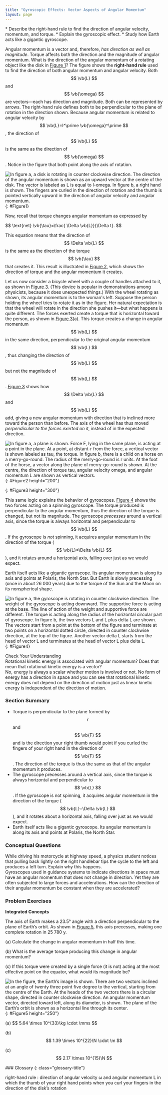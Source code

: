 ```yaml
---
title: "Gyroscopic Effects: Vector Aspects of Angular Momentum"
layout: page
---
```


<div class="abstract" markdown="1">
* Describe the right-hand rule to find the direction of angular velocity, momentum, and torque.
* Explain the gyroscopic effect.
* Study how Earth acts like a gigantic gyroscope.

</div>

Angular momentum is a vector and, therefore, *has direction as well as
magnitude*. Torque affects both the direction and the magnitude of angular
momentum. What is the direction of the angular momentum of a rotating object
like the disk in [Figure 1](#Figure1)? The figure shows the
**right-hand rule** used to find the direction of both angular momentum and
angular velocity. Both $$ \vb{L} $$ and $$ \vb{\omega} $$ are vectors—each has
direction and magnitude. Both can be represented by arrows. The right-hand rule
defines both to be perpendicular to the plane of rotation in the direction
shown. Because angular momentum is related to angular velocity by $$
\vb{L}=I^\prime \vb{\omega}^\prime $$, the direction of $$ \vb{L} $$ is the same
as the direction of $$ \vb{\omega} $$. Notice in the figure that both point
along the axis of rotation.

![In figure a, a disk is rotating in counter clockwise direction. The direction of the angular momentum is shown as an upward vector at the centre of the disk. The vector is labeled as L is equal to I-omega. In figure b, a right hand is shown. The fingers are curled in the direction of rotation and the thumb is pointed vertically upward in the direction of angular velocity and angular momentum.](../resources/Figure_10_07_01a.jpg "Figure (a) shows a disk is rotating counterclockwise when viewed from above. Figure (b) shows the right-hand rule. The direction of angular velocity \( \vb{\omega} \) and angular momentum \( \vb{L} \) are defined to be the direction in which the thumb of your right hand points when you curl your fingers in the direction of the disk&#x2019;s rotation as shown.")
{: #Figure1}

Now, recall that torque changes angular momentum as expressed by

<div class="equation">
 $$ \text{net} \vb{\tau}=\frac{ \Delta \vb{L}}{\Delta t}. $$
</div>

This equation means that the direction of $$ \Delta \vb{L} $$ is the same as the
direction of the torque $$ \vb{\tau} $$ that creates it. This result is
illustrated in [Figure 2](#Figure2), which shows the direction of torque and the
angular momentum it creates.

Let us now consider a bicycle wheel with a couple of handles attached to it, as
shown in [Figure 3](#Figure3). (This device is popular in demonstrations among
physicists, because it does unexpected things.) With the wheel rotating as
shown, its angular momentum is to the woman\'s left. Suppose the person holding
the wheel tries to rotate it as in the figure. Her natural expectation is that
the wheel will rotate in the direction she pushes it—but what happens is quite
different. The forces exerted create a torque that is horizontal toward the
person, as shown in [Figure 3](#Figure3)(a). This torque creates a change in
angular momentum $$ \vb{L} $$ in the same direction, perpendicular to the
original angular momentum $$ \vb{L} $$, thus changing the direction of $$ \vb{L}
$$ but not the magnitude of $$ \vb{L} $$. [Figure 3](#Figure3)
shows how $$ \Delta \vb{L} $$ and $$ \vb{L} $$ add, giving a new angular
momentum with direction that is inclined more toward the person than before. The
axis of the wheel has thus moved *perpendicular to the forces exerted on it*,
instead of in the expected direction.

![In figure a, a plane is shown. Force F, lying in the same plane, is acting at a point in the plane. At a point, at distant-r from the force, a vertical vector is shown labeled as tau, the torque. In figure b, there is a child on a horse on a merry-go-round. The radius of the merry-go-round is r units. At the foot of the horse, a vector along the plane of merry-go-round is shown. At the centre, the direction of torque tau, angular velocity omega, and angular momentum L are shown as vertical vectors.](../resources/Figure_10_07_02a.jpg "In figure (a), the torque is perpendicular to the plane formed by \( r \) and \( F \) and is the direction your right thumb would point to if you curled your fingers in the direction of \( F \) . Figure (b) shows that the direction of the torque is the same as that of the angular momentum it produces.")
{: #Figure2 height="200"}

{: #Figure3 height="300"}

This same logic explains the behavior of gyroscopes. [Figure 4](#Figure4) shows the
two forces acting on a spinning gyroscope. The torque produced is perpendicular
to the angular momentum, thus the direction of the torque is changed, but not
its magnitude. The gyroscope *precesses* around a vertical axis, since the
torque is always horizontal and perpendicular to $$ \vb{L} $$. If the gyroscope
is
*not* spinning, it acquires angular momentum in the direction of the torque
( $$ \vb{L}=\Delta \vb{L} $$), and it rotates around a horizontal axis, falling
over just as we would expect.

Earth itself acts like a gigantic gyroscope. Its angular momentum is along its
axis and points at Polaris, the North Star. But Earth is slowly precessing (once
in about 26 000 years) due to the torque of the Sun and the Moon on its
nonspherical shape.

![In figure a, the gyroscope is rotating in counter clockwise direction. The weight of the gyroscope is acting downward. The supportive force is acting at the base. The line of action of the weight and supportive force are different. The torque is acting along the radius of the horizontal circular part of gyroscope. In figure b, the two vectors L and L plus delta L are shown. The vectors start from a point at the bottom of the figure and terminate at two points on a horizontal dotted circle, directed in counter clockwise direction, at the top of the figure. Another vector delta L starts from the head of vector L and terminates at the head of vector L plus delta L.](../resources/Figure_10_07_04a.jpg "As seen in figure (a), the forces on a spinning gyroscope are its weight and the supporting force from the stand. These forces create a horizontal torque on the gyroscope, which create a change in angular momentum \( \Delta  L \) that is also horizontal. In figure (b), \( \Delta L \) and \( L \) add to produce a new angular momentum with the same magnitude, but different direction, so that the gyroscope precesses in the direction shown instead of falling over.")
{: #Figure4}

<div class="exercise" data-element-type="check-understanding" data-label="">
<div class="title">
Check Your Understanding
</div>
<div class="problem" markdown="1">
Rotational kinetic energy is associated with angular momentum? Does that mean that rotational kinetic energy is a vector?

</div>
<div class="solution" data-print-placement="here" markdown="1">
No, energy is always a scalar whether motion is involved or not. No form of energy has a direction in space and you can see that rotational kinetic energy does not depend on the direction of motion just as linear kinetic energy is independent of the direction of motion.

</div>
</div>

### Section Summary

* Torque is perpendicular to the plane formed by $$ r $$ and $$ \vb{F} $$ and is
  the direction your right thumb would point if you curled the fingers of your
  right hand in the direction of $$ \vb{F} $$. The direction of the torque is
  thus the same as that of the angular momentum it produces.
* The gyroscope precesses around a vertical axis, since the torque is always
  horizontal and perpendicular to $$ \vb{L} $$. If the gyroscope is not
  spinning, it acquires angular momentum in the direction of the torque ( $$
  \vb{L}=\Delta \vb{L} $$), and it rotates about a horizontal axis, falling over
  just as we would expect.
* Earth itself acts like a gigantic gyroscope. Its angular momentum is along its
  axis and points at Polaris, the North Star.

### Conceptual Questions

<div class="exercise" data-element-type="conceptual-questions">
<div class="problem" markdown="1">
While driving his motorcycle at highway speed, a physics student notices that pulling back lightly on the right handlebar tips the cycle to the left and produces a left turn. Explain why this happens.

</div>
</div>

<div class="exercise" data-element-type="conceptual-questions">
<div class="problem" markdown="1">
Gyroscopes used in guidance systems to indicate directions in space must have an angular momentum that does not change in direction. Yet they are often subjected to large forces and accelerations. How can the direction of their angular momentum be constant when they are accelerated?

</div>
</div>

### Problem Exercises

<div class="exercise" data-element-type="problems-exercises">
<div class="problem" markdown="1">

**Integrated Concepts**

The axis of Earth makes a 23.5° angle with a direction perpendicular to the
plane of Earth’s orbit. As shown in [Figure 5](#Figure5), this axis precesses,
making one complete rotation in 25 780 y.

(a) Calculate the change in angular momentum in half this time.

(b) What is the average torque producing this change in angular momentum?

(c) If this torque were created by a single force (it is not) acting at the most
effective point on the equator, what would its magnitude be?

![In the figure, the Earth&#x2019;s image is shown. There are two vectors inclined at an angle of twenty three point five degree to the vertical, starting from the centre of the Earth. At the heads of the two vectors there is a circular shape, directed in counter clockwise direction. An angular momentum vector, directed toward left, along its diameter, is shown. The plane of the Earth&#x2019;s orbit is shown as a horizontal line through its center.](../resources/Figure_10_07_06a.jpg "The Earth&#x2019;s axis slowly precesses, always making an angle of 23.5&#xB0; with the direction perpendicular to the plane of Earth&#x2019;s orbit. The change in angular momentum for the two shown positions is quite large, although the magnitude \( L \) is unchanged.")
{: #Figure5 height="250"}

</div>
<div class="solution" markdown="1">
(a) $$ 5.64 \times 10^{33}\kg \cdot  \mms $$

(b) $$ 1.39 \times 10^{22}\N \cdot \m $$

(c) $$ 2.17 \times 10^{15}\N $$
</div>
</div>

<div class="glossary" markdown="1">
### Glossary
{: class="glossary-title"}

right-hand rule
: direction of angular velocity ω and angular momentum L in which the thumb of
your right hand points when you curl your fingers in the direction of the disk’s
rotation

</div>
